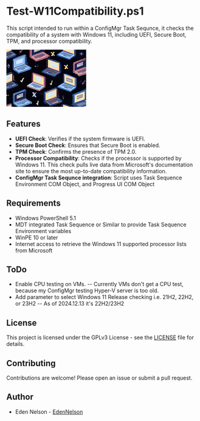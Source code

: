 # Test-W11Compatibility.ps1
 This script intended to run within a ConfigMgr Task Sequnce, it checks the compatibility of a system with Windows 11, including UEFI, Secure Boot, TPM, and processor compatibility.

![Test-W11Compatibility](Test-W11Compatibility.png)

## Features

- **UEFI Check**: Verifies if the system firmware is UEFI.
- **Secure Boot Check**: Ensures that Secure Boot is enabled.
- **TPM Check**: Confirms the presence of TPM 2.0.
- **Processor Compatibility**: Checks if the processor is supported by Windows 11. This check pulls live data from Microsoft's documentation site to ensure the most up-to-date compatibility information.
- **ConfigMgr Task Sequnce integration**: Script uses Task Sequence Environment COM Object, and Progress UI COM Object

## Requirements

- Windows PowerShell 5.1
- MDT integrated Task Sequence or Similar to provide Task Sequence Environment variables
- WinPE 10 or later
- Internet access to retrieve the Windows 11 supported processor lists from Microsoft

## ToDo

- Enable CPU testing on VMs. -- Currently VMs don't get a CPU test, because my ConfigMgr testing Hyper-V server is too old.
- Add parameter to select Windows 11 Release checking i.e. 21H2, 22H2, or 23H2 -- As of 2024.12.13 it's 22H2/23H2

## License

This project is licensed under the GPLv3 License - see the [LICENSE](LICENSE) file for details.

## Contributing

Contributions are welcome! Please open an issue or submit a pull request.

## Author

- Eden Nelson - [EdenNelson](https://github.com/EdenNelson)